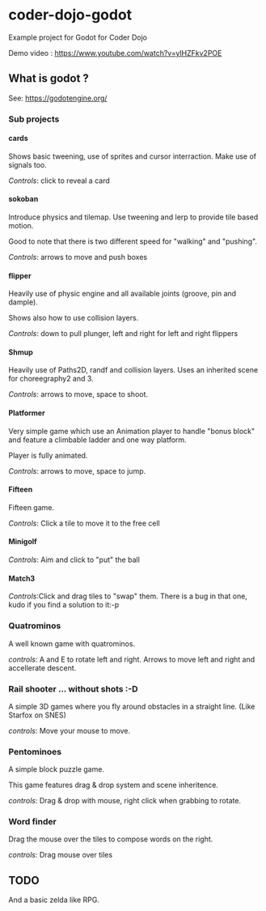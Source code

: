 # coder-dojo-godot
Example project for Godot for Coder Dojo

Demo video : https://www.youtube.com/watch?v=yIHZFkv2POE

## What is godot ?

See: https://godotengine.org/

### Sub projects

#### cards

Shows basic tweening, use of sprites and cursor interraction. Make use of signals too.

*Controls*: click to reveal a card

#### sokoban

Introduce physics and tilemap. Use tweening and lerp to provide tile based motion.

Good to note that there is two different speed for "walking" and "pushing".

*Controls*: arrows to move and push boxes

#### flipper

Heavily use of physic engine and all available joints (groove, pin and dample).

Shows also how to use collision layers.

*Controls*: down to pull plunger, left and right for left and right flippers

#### Shmup

Heavily use of Paths2D, randf and collision layers. Uses an inherited scene for choreegraphy2 and 3.

*Controls*: arrows to move, space to shoot.

#### Platformer

Very simple game which use an Animation player to handle "bonus block" and feature a climbable ladder and one way platform.

Player is fully animated.

*Controls*: arrows to move, space to jump.

#### Fifteen

Fifteen game. 

*Controls*: Click a tile to move it to the free cell

#### Minigolf

*Controls*: Aim and click to "put" the ball

#### Match3

*Controls*:Click and drag tiles to "swap" them.
There is a bug in that one, kudo if you find a solution to it:-p

### Quatrominos

A well known game with quatrominos.

*controls*: A and E to rotate left and right. Arrows to move left and right and accellerate descent.

### Rail shooter ... without shots :-D

A simple 3D games where you fly around obstacles in a straight line.
(Like Starfox on SNES)

*controls*: Move your mouse to move.

### Pentominoes

A simple block puzzle game.

This game features drag & drop system and scene inheritence.

*controls*: Drag & drop with mouse, right click when grabbing to rotate.

### Word finder

Drag the mouse over the tiles to compose words on the right.

*controls*: Drag mouse over tiles

## TODO

And a basic zelda like RPG.
